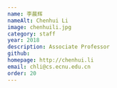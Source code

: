 ```yaml
---
name: 李晨辉
nameAlt: Chenhui Li
image: chenhuili.jpg
category: staff
year: 2018
description: Associate Professor
github:
homepage: http://chenhui.li
email: chli@cs.ecnu.edu.cn
order: 20
---
```


